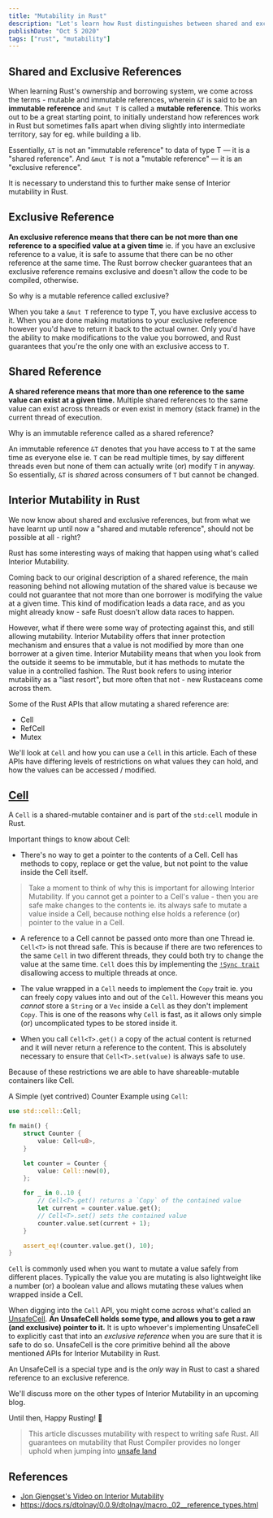 ```yaml
---
title: "Mutability in Rust"
description: "Let's learn how Rust distinguishes between shared and exclusive references, and how interior mutability unlocks controlled mutability while maintaining safety."
publishDate: "Oct 5 2020"
tags: ["rust", "mutability"]
---
```


## Shared and Exclusive References

When learning Rust's ownership and borrowing system, we come across the terms - mutable and immutable references, wherein `&T` is said to be an **immutable reference** and `&mut T` is called a **mutable reference**.
This works out to be a great starting point, to initially understand how references work in Rust but sometimes falls apart when diving slightly into intermediate territory, say for eg. while building a lib.

Essentially, `&T` is not an "immutable reference" to data of type T — it is a "shared reference". And `&mut T` is not a "mutable reference" — it is an "exclusive reference".

It is necessary to understand this to further make sense of Interior mutability in Rust.

## Exclusive Reference

**An exclusive reference means that there can be not more than one reference to a specified value at a given time** ie. if you have an exclusive reference to a value, it is safe to assume that there can be no other reference at the same time. The Rust borrow checker guarantees that an exclusive reference remains exclusive and doesn't allow the code to be compiled, otherwise.

So why is a mutable reference called exclusive?

When you take a `&mut T` reference to type T, you have exclusive access to it. When you are done making mutations to your exclusive reference however you'd have to return it back to the actual owner. Only you'd have the ability to make modifications to the value you borrowed, and Rust guarantees that you're the only one with an exclusive access to `T`.

## Shared Reference

**A shared reference means that more than one reference to the same value can exist at a given time.** Multiple shared references to the same value can exist across threads or even exist in memory (stack frame) in the current thread of execution.

Why is an immutable reference called as a shared reference?

An immutable reference `&T` denotes that you have access to `T` at the same time as everyone else ie. `T` can be read multiple times, by say different threads even but none of them can actually write (or) modify `T` in anyway. So essentially, `&T` is _shared_ across consumers of `T` but cannot be changed.

## Interior Mutability in Rust

We now know about shared and exclusive references, but from what we have learnt up until now a "shared and mutable reference", should not be possible at all - right?

Rust has some interesting ways of making that happen using what's called Interior Mutability.

Coming back to our original description of a shared reference, the main reasoning behind not allowing mutation of the shared value is because we could not guarantee that not more than one borrower is modifying the value at a given time. This kind of modification leads a data race, and as you might already know - safe Rust doesn't allow data races to happen.

However, what if there were some way of protecting against this, and still allowing mutability. Interior Mutability offers that inner protection mechanism and ensures that a value is not modified by more than one borrower at a given time. Interior Mutability means that when you look from the outside it seems to be immutable, but it has methods to mutate the value in a controlled fashion. The Rust book refers to using interior mutability as a "last resort", but more often that not - new Rustaceans come across them.

Some of the Rust APIs that allow mutating a shared reference are:

- Cell
- RefCell
- Mutex

We'll look at `Cell` and how you can use a `Cell` in this article. Each of these APIs have differing levels of restrictions on what values they can hold, and how the values can be accessed / modified.

## [Cell](https://doc.rust-lang.org/std/cell/)

A `Cell` is a shared-mutable container and is part of the `std:cell` module in Rust.

Important things to know about Cell:

- There's no way to get a pointer to the contents of a Cell. Cell has methods to copy, replace or get the value, but not point to the value inside the Cell itself.

> Take a moment to think of why this is important for allowing Interior Mutability.
> If you cannot get a pointer to a Cell's value - then you are safe make changes to the contents ie. its always safe to mutate a value inside a Cell, because nothing else holds a reference (or) pointer to the value in a Cell.

- A reference to a Cell cannot be passed onto more than one Thread ie. `Cell<T>` is not thread safe. This is because if there are two references to the same `Cell` in two different threads, they could both try to change the value at the same time. `Cell` does this by implementing the [`!Sync trait`](https://doc.rust-lang.org/std/marker/trait.Sync.html#impl-Sync-31) disallowing access to multiple threads at once.

- The value wrapped in a `Cell` needs to implement the `Copy` trait ie. you can freely copy values into and out of the `Cell`. However this means you _cannot_ store a `String` or a `Vec` inside a `Cell` as they don't implement `Copy`. This is one of the reasons why `Cell` is fast, as it allows only simple (or) uncomplicated types to be stored inside it.

- When you call `Cell<T>.get()` a copy of the actual content is returned and it will never return a reference to the content. This is absolutely necessary to ensure that `Cell<T>.set(value)` is always safe to use.

Because of these restrictions we are able to have shareable-mutable containers like Cell.

A Simple (yet contrived) Counter Example using `Cell`:

```rust
use std::cell::Cell;

fn main() {
    struct Counter {
        value: Cell<u8>,
    }

    let counter = Counter {
        value: Cell::new(0),
    };

    for _ in 0..10 {
        // Cell<T>.get() returns a `Copy` of the contained value
        let current = counter.value.get();
        // Cell<T>.set() sets the contained value
        counter.value.set(current + 1);
    }

    assert_eq!(counter.value.get(), 10);
}
```

`Cell` is commonly used when you want to mutate a value safely from different places. Typically the value you are mutating is also lightweight like a number (or) a boolean value and allows mutating these values when wrapped inside a Cell.

When digging into the `Cell` API, you might come across what's called an [UnsafeCell](https://doc.rust-lang.org/std/cell/struct.UnsafeCell.html). **An UnsafeCell holds some type, and allows you to get a raw (and exclusive) pointer to it.** It is upto whoever's implementing UnsafeCell to explicitly cast that into an _exclusive reference_ when you are sure that it is safe to do so. UnsafeCell is the core primitive behind all the above mentioned APIs for Interior Mutability in Rust.

An UnsafeCell is a special type and is the _only_ way in Rust to cast a shared reference to an exclusive reference.

We'll discuss more on the other types of Interior Mutability in an upcoming blog.

Until then, Happy Rusting! 🦀

> This article discusses mutability with respect to writing safe Rust. All guarantees on mutability that Rust Compiler provides no longer uphold when jumping into [unsafe land](https://doc.rust-lang.org/book/ch19-01-unsafe-rust.html)

## References

- [Jon Gjengset's Video on Interior Mutability](https://youtu.be/8O0Nt9qY_vo)
- https://docs.rs/dtolnay/0.0.9/dtolnay/macro._02__reference_types.html
